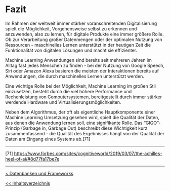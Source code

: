 # Fazit


Im Rahmen der weltweit immer stärker voranschreitenden Digitalisierung spielt die Möglichkeit, Vorgehensweise selbst zu erkennen und anzuwenden, also zu lernen, für digitale Produkte eine immer größere Rolle. Ob zur Verarbeitung großer Datenmengen oder der optimalen Nutzung von Ressourcen - maschinelles Lernen unterstützt in der heutigen Zeit die Funktionalität von digitalen Lösungen und macht sie effizienter.

Machine Learning Anwendungen sind bereits seit mehreren Jahren im Alltag fast jedes Menschen zu finden - bei der Nutzung von Google Speech, Siri oder Amazon Alexa basieren die meisten der Interaktionen bereits auf Anwendungen, die durch maschinelles Lernen unterstützt werden.

Eine wichtige Rolle bei der Möglichkeit, Machine Learning im großen Stil einzusetzen, besteht durch die viel höhere Performance und Rechenleistung von Computersystemen, bereitgestellt durch immer stärker werdende Hardware und Virtualisierungsmöglichkeiten.

Neben dem Algorithmus, der oft als eigentliche Hauptkomponente einer Machine Learning Umsetzung gesehen wird, spielt die Qualität der Daten, aus denen die Anwendung lernen soll, eine signifikante Rolle. Das “GIGO”- Prinzip (Garbage in, Garbage Out) beschreibt diese Wichtigkeit kurz zusammenfassend - die Qualität des Ergebnisses hängt von der Qualität der Daten am Eingang eines Systems ab.[71]

---

[71]
https://www.forbes.com/sites/cognitiveworld/2019/03/07/the-achilles-heel-of-ai/#8d77fa17be7e

---

[< Datenbanken und Frameworks](Datenbanken_und_Frameworks.md)

[<< Inhaltsverzeichnis](Inhaltsverzeichnis.md) 
